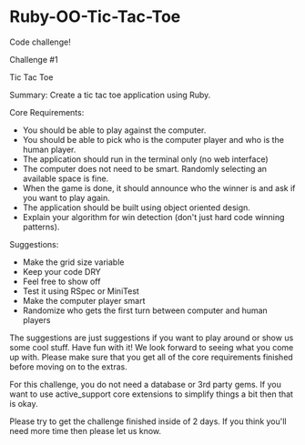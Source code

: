 # Ruby-OO-Tic-Tac-Toe
Code challenge!

Challenge #1

Tic Tac Toe

Summary: Create a tic tac toe application using Ruby.

Core Requirements:
- You should be able to play against the computer.
- You should be able to pick who is the computer player and who is the human player.
- The application should run in the terminal only (no web interface)
- The computer does not need to be smart.  Randomly selecting an available space is fine.
- When the game is done, it should announce who the winner is and ask if you want to play again.
- The application should be built using object oriented design.
- Explain your algorithm for win detection (don't just hard code winning patterns).

Suggestions:
- Make the grid size variable
- Keep your code DRY
- Feel free to show off
- Test it using RSpec or MiniTest
- Make the computer player smart
- Randomize who gets the first turn between computer and human players

The suggestions are just suggestions if you want to play around or show us some cool stuff.  Have fun with it!  We look forward to seeing what you come up with.  Please make sure that you get all of the core requirements finished before moving on to the extras.

For this challenge, you do not need a database or 3rd party gems.  If you want to use active_support core extensions to simplify things a bit then that is okay.

Please try to get the challenge finished inside of 2 days.  If you think you'll need more time then please let us know.